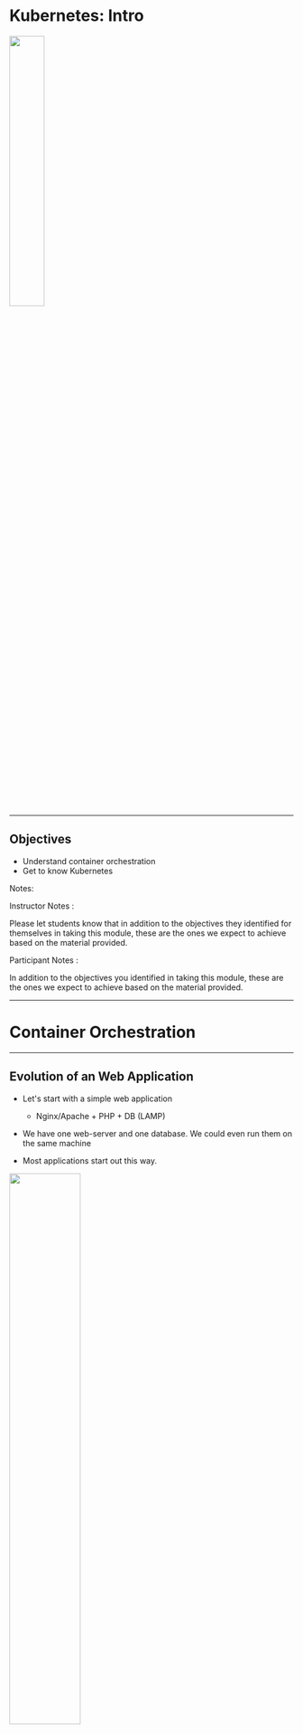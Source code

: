 # Kubernetes: Intro

<img src="../../assets/images/logos/kubernetes-logo-4-medium.png" style="width:35%;" />

---

## Objectives

* Understand container orchestration
* Get to know Kubernetes

Notes:

Instructor Notes :

Please let students know that in addition to the objectives they identified for themselves in taking this module, these are the ones we expect to achieve based on the material provided.

Participant Notes :

In addition to the objectives you identified in taking this module, these are the ones we expect to achieve based on the material provided.

---

# Container Orchestration

---

## Evolution of an Web Application

* Let's start with a simple web application
    - Nginx/Apache + PHP + DB (LAMP)

* We have one web-server and one database.  We could even run them on the same machine

* Most applications start out this way.

<img src="../../assets/images/kubernetes/web-app-1-simple.png" style="width:50%;" />

Notes:

Instructor Notes :

Participant Notes :

If your current software infrastructure looks something like this — maybe Nginx/Apache + PHP/Python/Ruby/Node.js app running on a few containers that talk to a replicated DB — then you might not require container orchestration, you can probably manage everything yourself.

---

## Evolution of a Web Application

* Our simple app is getting popular and we need to scale it up

* We need to make sure our database and caching server are up and running before web servers start

* And we need to be sure a web server is ready before load balancer can send traffic to it

* And what happens one one of the components crashes?  We need to restart it

<img src="../../assets/images/kubernetes/web-app-2-scaling.png" style="width:40%;" />

Notes:

Instructor Notes :

Participant Notes :

The standard challenges of container orchestration and application growth are Service Discovery, Load Balancing, Secrets/configuration/storage management, Health checks, and auto deployment.

These are solved with the following architectural principle: decoupling. Decoupling can be implemented with queues or caches, as illustrated on this diagram.

---

## Container Orchestration?

<img src="../../assets/images/generic/3rd-party/orchestra-music-conductor-1.jpg" style="width:40%;float:right;" />

* Container orchestration is how we manage multi-container applications in the data center

* By definition, container orchestration is that portion of the management software that brings all of the containers together.

* A single container cannot work without the others.

* Container orchestration is not easy.

Notes:

Instructor Notes :

Participant Notes :

As we mentioned above, it is easy to explain what the container orchestration does, and there are tools for that. But it is the same as project management. Although the tools for project management are not lacking, a good project manager is the person who brings the project together. The same goes for a container-based application.

---

## Container Orchestration Options

* Docker
    - **Docker Swarm**: Easy to use sytem for small to medium scale
    - **Docker compose**: Very easy to use for small scale

* **Kubernetes**

* Cloud vendors
    - **Amazon Elastic Container Service (ECS)**
    - **Microsoft Azure Service Fabric**

* Big Data stacks
    - **Apache Mesos**: From Berkeley AMP lab, 
    - **Hadoop YARN**: Popular for Big Data workloads

* **Nomad** from Hashicorp

---

## Kubernetes

<img src="../../assets/images/logos/kubernetes-logo-4-medium.png" style="width:30%;float:right;" /><!-- {"left" : 3.65, "top" : 4.84, "height" : 2.42, "width" : 2.95} -->

<img src="../../assets/images/kubernetes/3rd-party/helmsman-1.png" style="width:30%;float:right;clear:both;" /><!-- {"left" : 3.65, "top" : 4.84, "height" : 2.42, "width" : 2.95} -->

* Open source project originally conceived by Google.
    - Culminated from Google's 15+ years of experience with containerized apps.

* Currently maintained by [Cloud Native Computing Foundation (CNCF)](https://www.cncf.io/)

* Trivia
    - Kubernetes in Greek means **pilot Helmsman** of a ship
    - Also called **K8s**; Abbreviation derived by replacing 8 letters of "ubernete" with '8' and subsequent 's'.


Notes:

Instructor Notes :

Participant Notes :
Kubernetes is a powerful open-source system, initially developed by Google, for managing containerized applications in a clustered environment. It aims to provide better ways of managing related, distributed components and services across varied infrastructure.

Its basic level, is a system for running and coordinating containerized applications across a cluster of machines. It is a platform designed to completely manage the life cycle of containerized applications and services using methods that provide predictability, scalability, and high availability.

Kubernetes originates from Greek, meaning helmsman or pilot, and is the root of governor and cybernetic. K8s is an abbreviation derived by replacing the 8 letters "ubernete" with "8".

---

## Kubernetes (Cont.)

<img src="../../assets/images/logos/kubernetes-logo-4-medium.png" style="width:30%;float:right;" /><!-- {"left" : 3.65, "top" : 4.84, "height" : 2.42, "width" : 2.95} -->

* Particularly suited for horizontally scalable, stateless, or 'microservices' application architectures.

* Start, stop, update, and manage a cluster of machines running containers in a consistent and maintainable way.

* Additional functionality to make containers easier to use in a cluster.

* Provides container-centric management environment.

* Provides the simplicity of PaaS with the flexibility of IaaS.

* Enables portability across infrastructure providers.

Notes:

Instructor Notes :

Participant Notes :
With Horizontal Pod Autoscaling, Kubernetes automatically scales the number of pods in a replication controller, deployment or replica set based on observed CPU utilization.

Creating a new replication controller with the updated configuration.
Increasing/decreasing the replica count on the new and old controllers until the correct number of replicas is reached.
Deleting the original replication controller.

---

## Kuberetes Features

* **Improves Reliability**
    - Handles the work of deploying, scaling and managing the containerized applications.
    - Brings software development and operations together by design.

* **Better use of Infrastructure Resources**

    - Eliminates infrastructure lock-in by providing core capabilities for containers without imposing restrictions through Pods and Services.

    - Containers allow modularizing for application components thereby enabling faster development and dependency isolation.

    - Allows for elasticity of entire platform – easy to scale up and down.

* **Easily Coordinates Deployments on your System**

    - Which containers need to be deployed and where?

Notes:

Instructor Notes :

Participant Notes :

Kubernetes manages containers across a cluster.
It has been proven at large scale infrastructure – remember Google uses Kubernetes at a massive scale.

When scheduling containers, Kubernetes considers the load across the cluster.
Kubernetes tries to evenly balance the load on the cluster machines.  So there are not 'hot spots' and 'idle machines'.

---

## Why Kubernetes Over Other Orchestrators?

* Open-Source / Free

* By far most popular orchestrator!

* Very platform agnostic: i.e. Kubernetes can be used with bare-metal, virtual machines, cloud, Open stack, etc.

* Not only for container-based orchestration. You can also use it with normal clustering, compute workloads

* Not tied with any other specific company or platform like Docker.

* Many companies support Kubernetes based clustering, including Google, Amazon Web Services, etc.

---

## Managed Kubernetes

<img src="../../assets/images/kubernetes/3rd-party/starship-enterprise-1.jpg" style="width:50%;float:right;" />

* Kubernetes is fairly complex:
   - Lots of complex configuration required even for the simplest applications

* **Kubernetes-as-a-Service (KAAS)** is a very popular offering in the cloud

* **KAAS** provides a fully managed K8s cluster

* Some KAAS offerings: 
    - EKS (Amazon Elastic Kubernetes Service), GCE (Google Container Engine), AKS (Azure Kubernetes Services), PKS (Pivotal Container Service)

* **Quiz** : What is the minimum crew compliment for Startrek Enterprise? :-)

---

# Kubernetes Use Cases

---

## Use Cases

* [kubernetes.io/case-studies/](https://kubernetes.io/case-studies/) has very interesting use cases

* We will look at a couple
    - Nokia
    - Pinterest

* Case studies / use cases are very good way to see how people are using K8s

---

## Kubernetes @ Nokia

<img src="../../assets/images/logos/nokia-logo-1.png" style="width:30%;float:right;" />

* **The Challenge**
    - Nokia and Telecom operators were running services on  diverse environments (bare metal and virtualized machines, public cloud, private cloud).  There was no uniform way to deploy applications
    - Telco applications demand high availability, ("five nines"  99.999% - only 10 minutes downtime a year)

* **Solution**
    - Kubernetes enabled Nokia to deploy applications consistently across many environments
    - Increased hardware utilizations (no wasted resources)
    - Reliable application uptimes (resilient to hardware failures)

* [Read more](https://kubernetes.io/case-studies/nokia/)

---

## Kubernetes @ Pinterest

<img src="../../assets/images/logos/pinterest-logo-1.png" style="width:30%;float:right;" />

* **The Challenge**
    - Pinterest has experienced huge popularity, and has grown to 1000+ microservices and home-grown infrastructure.
    - Even though Pinterest has been running in the cloud from inception, they were not utilizing cloud resources efficiently

* **Solution**
    - K8s allowed Pinterest to move infrastructure related tasks to a industry standard, proven technology
    - Containerizing services allowed teams to develop and deploy rapidly
    - Was able to reclaim 80% of resource usage during off-peak hours, due to dynamic scaling provided K8s

* [Read more](https://kubernetes.io/case-studies/pinterest/)

---

## Wrap up and Q&A

<img src="../../assets/images/icons/q-and-a-1.png" style="width:20%;float:right;" /><!-- {"left" : 8.56, "top" : 1.21, "height" : 1.15, "width" : 1.55} -->
<img src="../../assets/images/icons/quiz-icon.png" style="width:40%;float:right;clear:both;" /><!-- {"left" : 6.53, "top" : 2.66, "height" : 2.52, "width" : 3.79} -->

* What are some of your challenges that you can see Kubernetes can possibly address

* Any questions?
